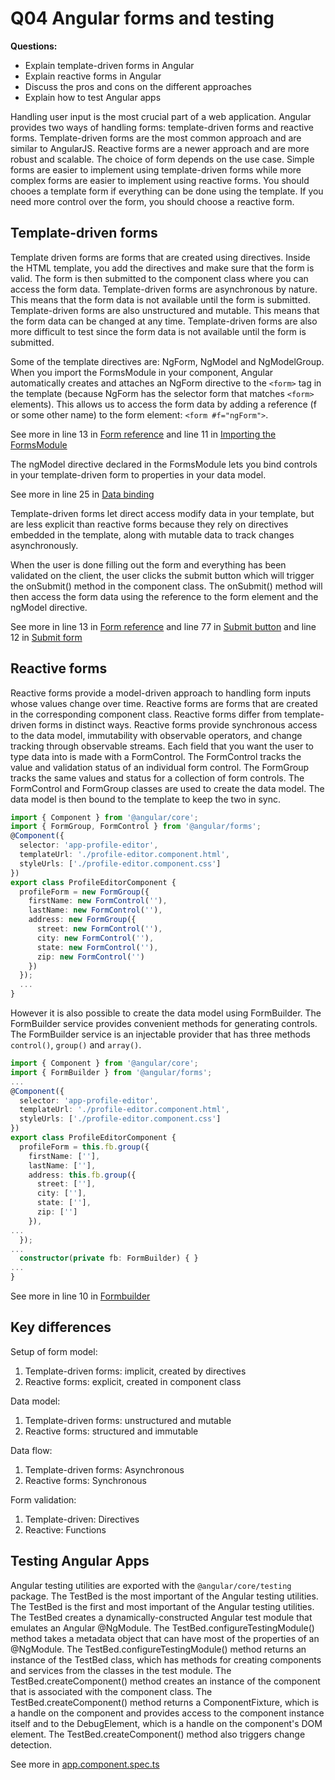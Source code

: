 # Q04 Angular forms and testing

<!-- References to code will be made in markdown by using: See more in line XX in [name of snippet]("PATH_TO_FILE") -->

**Questions:**

- Explain template-driven forms in Angular
- Explain reactive forms in Angular
- Discuss the pros and cons on the different approaches
- Explain how to test Angular apps

Handling user input is the most crucial part of a web application. Angular provides two ways of handling forms: template-driven forms and reactive forms. Template-driven forms are the most common approach and are similar to AngularJS. Reactive forms are a newer approach and are more robust and scalable. The choice of form depends on the use case. Simple forms are easier to implement using template-driven forms while more complex forms are easier to implement using reactive forms. You should chooes a template form if everything can be done using the template. If you need more control over the form, you should choose a reactive form.

## Template-driven forms

Template driven forms are forms that are created using directives. Inside the HTML template, you add the directives and make sure that the form is valid. The form is then submitted to the component class where you can access the form data. Template-driven forms are asynchronous by nature. This means that the form data is not available until the form is submitted. Template-driven forms are also unstructured and mutable. This means that the form data can be changed at any time. Template-driven forms are also more difficult to test since the form data is not available until the form is submitted.

Some of the template directives are: NgForm, NgModel and NgModelGroup. When you import the FormsModule in your component, Angular automatically creates and attaches an NgForm directive to the `<form>` tag in the template (because NgForm has the selector form that matches `<form>` elements). This allows us to access the form data by adding a reference (f or some other name) to the form element: `<form #f="ngForm">`.

See more in line 13 in [Form reference](./src/app/template-driven/template-driven.component.html) and line 11 in [Importing the FormsModule](./src/app/app.module.ts)

The ngModel directive declared in the FormsModule lets you bind controls in your template-driven form to properties in your data model.

See more in line 25 in [Data binding](./src/app/template-driven/template-driven.component.html)

Template-driven forms let direct access modify data in your template, but are less explicit than reactive forms because they rely on directives embedded in the template, along with mutable data to track changes asynchronously.

When the user is done filling out the form and everything has been validated on the client, the user clicks the submit button which will trigger the onSubmit() method in the component class. The onSubmit() method will then access the form data using the reference to the form element and the ngModel directive.

See more in line 13 in [Form reference](./src/app/template-driven/template-driven.component.html) and line 77 in [Submit button](./src/app/template-driven/template-driven.component.html) and line 12 in [Submit form](./src/app/template-driven/template-driven.component.ts)

## Reactive forms

Reactive forms provide a model-driven approach to handling form inputs whose values change over time. Reactive forms are forms that are created in the corresponding component class. Reactive forms differ from template-driven forms in distinct ways. Reactive forms provide synchronous access to the data model, immutability with observable operators, and change tracking through observable streams. Each field that you want the user to type data into is made with a FormControl. The FormControl tracks the value and validation status of an individual form control. The FormGroup tracks the same values and status for a collection of form controls. The FormControl and FormGroup classes are used to create the data model. The data model is then bound to the template to keep the two in sync.

```typescript
import { Component } from '@angular/core';
import { FormGroup, FormControl } from '@angular/forms';
@Component({
  selector: 'app-profile-editor',
  templateUrl: './profile-editor.component.html',
  styleUrls: ['./profile-editor.component.css']
})
export class ProfileEditorComponent {
  profileForm = new FormGroup({
    firstName: new FormControl(''),
    lastName: new FormControl(''),
    address: new FormGroup({
      street: new FormControl(''),
      city: new FormControl(''),
      state: new FormControl(''),
      zip: new FormControl('')
    })
  });
  ...
}
```

However it is also possible to create the data model using FormBuilder. The FormBuilder service provides convenient methods for generating controls. The FormBuilder service is an injectable provider that has three methods `control()`, `group()` and `array()`.

```typescript
import { Component } from '@angular/core';
import { FormBuilder } from '@angular/forms';
...
@Component({
  selector: 'app-profile-editor',
  templateUrl: './profile-editor.component.html',
  styleUrls: ['./profile-editor.component.css']
})
export class ProfileEditorComponent {
  profileForm = this.fb.group({
    firstName: [''],
    lastName: [''],
    address: this.fb.group({
      street: [''],
      city: [''],
      state: [''],
      zip: ['']
    }),
...
  });
...
  constructor(private fb: FormBuilder) { }
...
}
```

See more in line 10 in [Formbuilder](./src/app/reactive/reactive.component.ts)

## Key differences

Setup of form model:

1. Template-driven forms: implicit, created by directives
2. Reactive forms: explicit, created in component class

Data model:

1. Template-driven forms: unstructured and mutable
2. Reactive forms: structured and immutable

Data flow:

1. Template-driven forms: Asynchronous
2. Reactive forms: Synchronous

Form validation:

1. Template-driven: Directives
2. Reactive: Functions

## Testing Angular Apps

Angular testing utilities are exported with the `@angular/core/testing` package. The TestBed is the most important of the Angular testing utilities. The TestBed is the first and most important of the Angular testing utilities. The TestBed creates a dynamically-constructed Angular test module that emulates an Angular @NgModule. The TestBed.configureTestingModule() method takes a metadata object that can have most of the properties of an @NgModule. The TestBed.configureTestingModule() method returns an instance of the TestBed class, which has methods for creating components and services from the classes in the test module. The TestBed.createComponent() method creates an instance of the component that is associated with the component class. The TestBed.createComponent() method returns a ComponentFixture, which is a handle on the component and provides access to the component instance itself and to the DebugElement, which is a handle on the component's DOM element. The TestBed.createComponent() method also triggers change detection.

See more in [app.component.spec.ts](./src/app/app.component.spec.ts)
